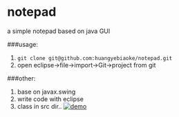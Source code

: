 # notepad
a simple notepad based on java GUI

###usage:
1. `git clone git@github.com:huangyebiaoke/notepad.git`
2. open eclipse->file->import->Git->project from git

###other:
1. base on javax.swing
2. write code with eclipse
3. class in src dir..
[![demo](https://blog.madeai.cn "demo")](resources/demo.png "demo")
